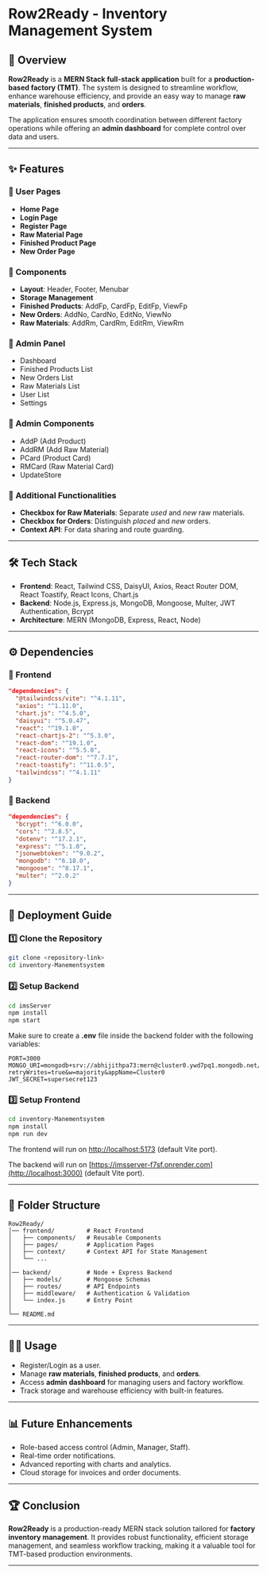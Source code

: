 # Row2Ready - Inventory Management System

## 📌 Overview

**Row2Ready** is a **MERN Stack full-stack application** built for a **production-based factory (TMT)**. The system is designed to streamline workflow, enhance warehouse efficiency, and provide an easy way to manage **raw materials**, **finished products**, and **orders**.

The application ensures smooth coordination between different factory operations while offering an **admin dashboard** for complete control over data and users.

---

## ✨ Features

### 🔹 User Pages

* **Home Page**
* **Login Page**
* **Register Page**
* **Raw Material Page**
* **Finished Product Page**
* **New Order Page**

### 🔹 Components

* **Layout**: Header, Footer, Menubar
* **Storage Management**
* **Finished Products**: AddFp, CardFp, EditFp, ViewFp
* **New Orders**: AddNo, CardNo, EditNo, ViewNo
* **Raw Materials**: AddRm, CardRm, EditRm, ViewRm

### 🔹 Admin Panel

* Dashboard
* Finished Products List
* New Orders List
* Raw Materials List
* User List
* Settings

### 🔹 Admin Components

* AddP (Add Product)
* AddRM (Add Raw Material)
* PCard (Product Card)
* RMCard (Raw Material Card)
* UpdateStore

### 🔹 Additional Functionalities

* **Checkbox for Raw Materials**: Separate *used* and *new* raw materials.
* **Checkbox for Orders**: Distinguish *placed* and *new* orders.
* **Context API**: For data sharing and route guarding.

---

## 🛠️ Tech Stack

* **Frontend**: React, Tailwind CSS, DaisyUI, Axios, React Router DOM, React Toastify, React Icons, Chart.js
* **Backend**: Node.js, Express.js, MongoDB, Mongoose, Multer, JWT Authentication, Bcrypt
* **Architecture**: MERN (MongoDB, Express, React, Node)

---

## ⚙️ Dependencies

### 🔹 Frontend

```json
"dependencies": {
  "@tailwindcss/vite": "^4.1.11",
  "axios": "^1.11.0",
  "chart.js": "^4.5.0",
  "daisyui": "^5.0.47",
  "react": "^19.1.0",
  "react-chartjs-2": "^5.3.0",
  "react-dom": "^19.1.0",
  "react-icons": "^5.5.0",
  "react-router-dom": "^7.7.1",
  "react-toastify": "^11.0.5",
  "tailwindcss": "^4.1.11"
}
```

### 🔹 Backend

```json
"dependencies": {
  "bcrypt": "^6.0.0",
  "cors": "^2.8.5",
  "dotenv": "^17.2.1",
  "express": "^5.1.0",
  "jsonwebtoken": "^9.0.2",
  "mongodb": "^6.18.0",
  "mongoose": "^8.17.1",
  "multer": "^2.0.2"
}
```

---

## 🚀 Deployment Guide

### 1️⃣ Clone the Repository

```bash
git clone <repository-link>
cd inventory-Manementsystem
```

### 2️⃣ Setup Backend

```bash
cd imsServer
npm install
npm start
```

Make sure to create a **.env** file inside the backend folder with the following variables:

```env
PORT=3000
MONGO_URI=mongodb+srv://abhijithpa73:mern@cluster0.ywd7pq1.mongodb.net/imsServer?retryWrites=true&w=majority&appName=Cluster0
JWT_SECRET=supersecret123
```

### 3️⃣ Setup Frontend

```bash
cd inventory-Manementsystem
npm install
npm run dev
```

The frontend will run on [http://localhost:5173](http://localhost:5173) (default Vite port).

The backend will run on [https://imsserver-f7sf.onrender.com](http://localhost:3000) (default Vite port).

---

## 📂 Folder Structure

```
Row2Ready/
│── frontend/         # React Frontend
│   ├── components/   # Reusable Components
│   ├── pages/        # Application Pages
│   ├── context/      # Context API for State Management
│   └── ...
│
│── backend/          # Node + Express Backend
│   ├── models/       # Mongoose Schemas
│   ├── routes/       # API Endpoints
│   ├── middleware/   # Authentication & Validation
│   └── index.js      # Entry Point
│
└── README.md
```

---

## 👨‍💻 Usage

* Register/Login as a user.
* Manage **raw materials**, **finished products**, and **orders**.
* Access **admin dashboard** for managing users and factory workflow.
* Track storage and warehouse efficiency with built-in features.

---

## 📊 Future Enhancements

* Role-based access control (Admin, Manager, Staff).
* Real-time order notifications.
* Advanced reporting with charts and analytics.
* Cloud storage for invoices and order documents.

---

## 🏆 Conclusion

**Row2Ready** is a production-ready MERN stack solution tailored for **factory inventory management**. It provides robust functionality, efficient storage management, and seamless workflow tracking, making it a valuable tool for TMT-based production environments.

---
